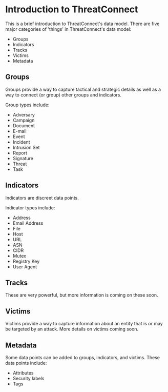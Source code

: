# Introduction to ThreatConnect

This is a brief introduction to ThreatConnect's data model. There are five major categories of 'things' in ThreatConnect's data model:

- Groups
- Indicators
- Tracks
- Victims
- Metadata

## Groups

Groups provide a way to capture tactical and strategic details as well as a way to connect (or group) other groups and indicators.

Group types include:

- Adversary
- Campaign
- Document
- E-mail
- Event
- Incident
- Intrusion Set
- Report
- Signature
- Threat
- Task

## Indicators

Indicators are discreet data points.

Indicator types include:

- Address
- Email Address
- File
- Host
- URL
- ASN
- CIDR
- Mutex
- Registry Key
- User Agent

## Tracks

These are very powerful, but more information is coming on these soon.

## Victims

Victims provide a way to capture information about an entity that is or may be targeted by an attack. More details on victims coming soon.

## Metadata

Some data points can be added to groups, indicators, and victims. These data points include:

- Attributes
- Security labels
- Tags
